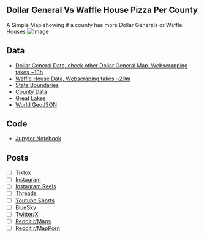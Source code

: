 ## Dollar General Vs Waffle House Pizza Per County
A Simple Map showing if a county has more Dollar Generals or Waffle Houses
![Image](https://drive.google.com/uc?export=view&id=)

## Data
* [Dollar General Data, check other Dollar General Map. Webscrapping takes ~10h](../../stores/Dollar_Generals_Per_State/)
* [Waffle House Data, Webscraping takes ~20m](../../restaurants/Waffle_House_Per_State/)
* [State Boundaries](https://www.census.gov/geographies/mapping-files/time-series/geo/carto-boundary-file.html)
* [County Data](https://www.census.gov/geographies/mapping-files/time-series/geo/carto-boundary-file.html)
* [Great Lakes](https://usicecenter.gov/Products/GreatLakesData)
* [World GeoJSON](https://public.opendatasoft.com/explore/dataset/world-administrative-boundaries/export/?flg=en-us)

## Code
* [Jupyter Notebook](FormatData.ipynb)

## Posts
- [ ] [Tiktok]()
- [ ] [Instagram]()
- [ ] [Instagram Reels]()
- [ ] [Threads]()
- [ ] [Youtube Shorts]()
- [ ] [BlueSky]()
- [ ] [Twitter/X]()
- [ ] [Reddit r/Maps]()
- [ ] [Reddit r/MapPorn]()
